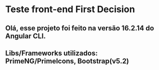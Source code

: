 # Teste front-end First Decision

## Olá, esse projeto foi feito na versão 16.2.14 do Angular CLI.

## Libs/Frameworks utilizados: PrimeNG/PrimeIcons, Bootstrap(v5.2)
